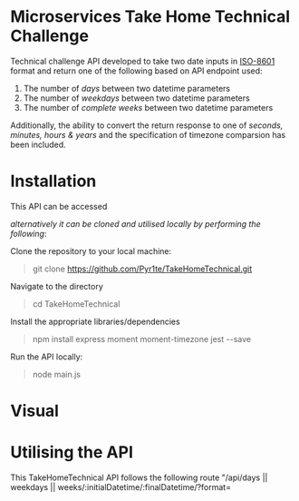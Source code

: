 # Microservices Take Home Technical Challenge

Technical challenge API developed to take two date inputs in <a href="https://en.wikipedia.org/wiki/ISO_8601">ISO-8601</a> format and return one of the following based on API endpoint used:

1) The number of _days_ between two datetime parameters
2) The number of _weekdays_ between two datetime parameters
3) The number of _complete weeks_ between two datetime parameters

Additionally, the ability to convert the return response to one of _seconds, minutes, hours & years_ and the specification of timezone comparsion has been included. 

# Installation

This API can be accessed

_alternatively it can be cloned and utilised locally by performing the following_:

Clone the repository to your local machine:
> git clone https://github.com/Pyr1te/TakeHomeTechnical.git

Navigate to the directory
> cd TakeHomeTechnical

Install the appropriate libraries/dependencies
> npm install express moment moment-timezone jest --save

Run the API locally:
> node main.js


# Visual


# Utilising the API

This TakeHomeTechnical API follows the following route "/api/days || weekdays || weeks/:initialDatetime/:finalDatetime/?format=
